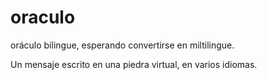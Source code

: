 # oraculo
oráculo bilingue, esperando convertirse en miltilingue.

Un mensaje escrito en una piedra virtual, en varios idiomas.
